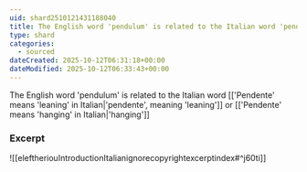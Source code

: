 ```yaml
---
uid: shard2510121431188040
title: The English word 'pendulum' is related to the Italian word 'pendente'
type: shard
categories:
  - sourced
dateCreated: 2025-10-12T06:31:18+00:00
dateModified: 2025-10-12T06:33:43+00:00
---
```

The English word 'pendulum' is related to the Italian word [['Pendente' means 'leaning' in Italian|'pendente', meaning 'leaning']] or [['Pendente' means 'hanging' in Italian|'hanging']]
### Excerpt
![[eleftheriouIntroductionItalianignorecopyrightexcerptindex#^j60ti]]